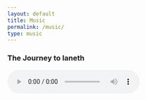 ```yaml
---
layout: default
title: Music
permalink: /music/
type: music
---
```


### The Journey to Ianeth

<audio src="../music/journey_to_ianeth.wav" controls title="Title">

### War Drums

<audio src="../music/war_drums.mp4" controls title="Title">